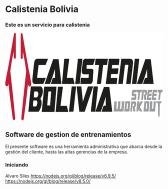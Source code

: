 # Calistenia Bolivia
### Este es un servicio para calistenia

 <img src="app/sscalistenia/src/img/calistenia.svg" alt="Logo" width="100%" height="280">


## Software de gestion de entrenamientos

El presente software es una herramienta administrativa que abarca desde la gestión del cliente, hasta las altas gerencias de la empresa.



### Iniciando
Alvaro Siles
https://nodejs.org/gl/blog/release/v6.9.5/
https://nodejs.org/gl/blog/release/v8.5.0/

